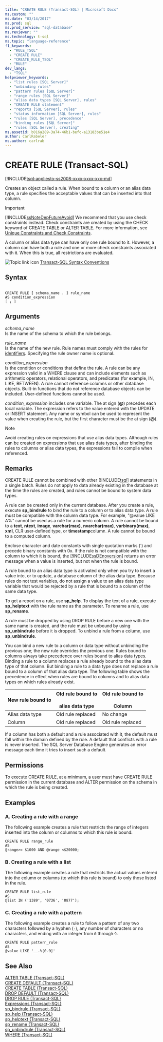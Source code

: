 ```yaml
---
title: "CREATE RULE (Transact-SQL) | Microsoft Docs"
ms.custom: ""
ms.date: "03/14/2017"
ms.prod: sql
ms.prod_service: "sql-database"
ms.reviewer: ""
ms.technology: t-sql
ms.topic: "language-reference"
f1_keywords: 
  - "RULE_TSQL"
  - "CREATE RULE"
  - "CREATE_RULE_TSQL"
  - "RULE"
dev_langs: 
  - "TSQL"
helpviewer_keywords: 
  - "list rules [SQL Server]"
  - "unbinding rules"
  - "pattern rules [SQL Server]"
  - "range rules [SQL Server]"
  - "alias data types [SQL Server], rules"
  - "CREATE RULE statement"
  - "reports [SQL Server], rules"
  - "status information [SQL Server], rules"
  - "rules [SQL Server], precedence"
  - "binding rules [SQL Server]"
  - "rules [SQL Server], creating"
ms.assetid: b016a289-3a74-46b1-befc-a13183be51e4
author: CarlRabeler
ms.author: carlrab
---
```

# CREATE RULE (Transact-SQL)
[!INCLUDE[tsql-appliesto-ss2008-xxxx-xxxx-xxx-md](../../includes/tsql-appliesto-ss2008-xxxx-xxxx-xxx-md.md)]

  Creates an object called a rule. When bound to a column or an alias data type, a rule specifies the acceptable values that can be inserted into that column.  
  
> [!IMPORTANT]  
>  [!INCLUDE[ssNoteDepFutureAvoid](../../includes/ssnotedepfutureavoid-md.md)] We recommend that you use check constraints instead. Check constraints are created by using the CHECK keyword of CREATE TABLE or ALTER TABLE. For more information, see [Unique Constraints and Check Constraints](../../relational-databases/tables/unique-constraints-and-check-constraints.md).  
  
 A column or alias data type can have only one rule bound to it. However, a column can have both a rule and one or more check constraints associated with it. When this is true, all restrictions are evaluated.  
  
 ![Topic link icon](../../database-engine/configure-windows/media/topic-link.gif "Topic link icon") [Transact-SQL Syntax Conventions](../../t-sql/language-elements/transact-sql-syntax-conventions-transact-sql.md)  
  
## Syntax  
  
```syntaxsql
  
CREATE RULE [ schema_name . ] rule_name   
AS condition_expression  
[ ; ]  
```  
  
## Arguments  
 *schema_name*  
 Is the name of the schema to which the rule belongs.  
  
 *rule_name*  
 Is the name of the new rule. Rule names must comply with the rules for [identifiers](../../relational-databases/databases/database-identifiers.md). Specifying the rule owner name is optional.  
  
 *condition_expression*  
 Is the condition or conditions that define the rule. A rule can be any expression valid in a WHERE clause and can include elements such as arithmetic operators, relational operators, and predicates (for example, IN, LIKE, BETWEEN). A rule cannot reference columns or other database objects. Built-in functions that do not reference database objects can be included. User-defined functions cannot be used.  
  
 *condition_expression* includes one variable. The at sign (**@**) precedes each local variable. The expression refers to the value entered with the UPDATE or INSERT statement. Any name or symbol can be used to represent the value when creating the rule, but the first character must be the at sign (**@**).  
  
> [!NOTE]  
>  Avoid creating rules on expressions that use alias data types. Although rules can be created on expressions that use alias data types, after binding the rules to columns or alias data types, the expressions fail to compile when referenced.  
  
## Remarks  
 CREATE RULE cannot be combined with other [!INCLUDE[tsql](../../includes/tsql-md.md)] statements in a single batch. Rules do not apply to data already existing in the database at the time the rules are created, and rules cannot be bound to system data types.  
  
 A rule can be created only in the current database. After you create a rule, execute **sp_bindrule** to bind the rule to a column or to alias data type. A rule must be compatible with the column data type. For example, "\@value LIKE A%" cannot be used as a rule for a numeric column. A rule cannot be bound to a **text**, **ntext**, **image**, **varchar(max)**, **nvarchar(max)**, **varbinary(max)**, **xml**, CLR user-defined type, or **timestamp**column. A rule cannot be bound to a computed column.  
  
 Enclose character and date constants with single quotation marks (') and precede binary constants with 0x. If the rule is not compatible with the column to which it is bound, the [!INCLUDE[ssDEnoversion](../../includes/ssdenoversion-md.md)] returns an error message when a value is inserted, but not when the rule is bound.  
  
 A rule bound to an alias data type is activated only when you try to insert a value into, or to update, a database column of the alias data type. Because rules do not test variables, do not assign a value to an alias data type variable that would be rejected by a rule that is bound to a column of the same data type.  
  
 To get a report on a rule, use **sp_help**. To display the text of a rule, execute **sp_helptext** with the rule name as the parameter. To rename a rule, use **sp_rename**.  
  
 A rule must be dropped by using DROP RULE before a new one with the same name is created, and the rule must be unbound by using **sp_unbindrule** before it is dropped. To unbind a rule from a column, use **sp_unbindrule**.  
  
 You can bind a new rule to a column or data type without unbinding the previous one; the new rule overrides the previous one. Rules bound to columns always take precedence over rules bound to alias data types. Binding a rule to a column replaces a rule already bound to the alias data type of that column. But binding a rule to a data type does not replace a rule bound to a column of that alias data type. The following table shows the precedence in effect when rules are bound to columns and to alias data types on which rules already exist.  
  
|New rule bound to|Old rule bound to<br /><br /> alias data type|Old rule bound to<br /><br /> Column|  
|-----------------------|-------------------------------------------|----------------------------------|  
|Alias data type|Old rule replaced|No change|  
|Column|Old rule replaced|Old rule replaced|  
  
 If a column has both a default and a rule associated with it, the default must fall within the domain defined by the rule. A default that conflicts with a rule is never inserted. The SQL Server Database Engine generates an error message each time it tries to insert such a default.  
  
## Permissions  
 To execute CREATE RULE, at a minimum, a user must have CREATE RULE permission in the current database and ALTER permission on the schema in which the rule is being created.  
  
## Examples  
  
### A. Creating a rule with a range  
 The following example creates a rule that restricts the range of integers inserted into the column or columns to which this rule is bound.  
  
```  
CREATE RULE range_rule  
AS   
@range>= $1000 AND @range <$20000;  
```  
  
### B. Creating a rule with a list  
 The following example creates a rule that restricts the actual values entered into the column or columns (to which this rule is bound) to only those listed in the rule.  
  
```  
CREATE RULE list_rule  
AS   
@list IN ('1389', '0736', '0877');  
```  
  
### C. Creating a rule with a pattern  
 The following example creates a rule to follow a pattern of any two characters followed by a hyphen (`-`), any number of characters or no characters, and ending with an integer from `0` through `9`.  
  
```  
CREATE RULE pattern_rule   
AS  
@value LIKE '__-%[0-9]'  
```  
  
## See Also  
 [ALTER TABLE &#40;Transact-SQL&#41;](../../t-sql/statements/alter-table-transact-sql.md)   
 [CREATE DEFAULT &#40;Transact-SQL&#41;](../../t-sql/statements/create-default-transact-sql.md)   
 [CREATE TABLE &#40;Transact-SQL&#41;](../../t-sql/statements/create-table-transact-sql.md)   
 [DROP DEFAULT &#40;Transact-SQL&#41;](../../t-sql/statements/drop-default-transact-sql.md)   
 [DROP RULE &#40;Transact-SQL&#41;](../../t-sql/statements/drop-rule-transact-sql.md)   
 [Expressions &#40;Transact-SQL&#41;](../../t-sql/language-elements/expressions-transact-sql.md)   
 [sp_bindrule &#40;Transact-SQL&#41;](../../relational-databases/system-stored-procedures/sp-bindrule-transact-sql.md)   
 [sp_help &#40;Transact-SQL&#41;](../../relational-databases/system-stored-procedures/sp-help-transact-sql.md)   
 [sp_helptext &#40;Transact-SQL&#41;](../../relational-databases/system-stored-procedures/sp-helptext-transact-sql.md)   
 [sp_rename &#40;Transact-SQL&#41;](../../relational-databases/system-stored-procedures/sp-rename-transact-sql.md)   
 [sp_unbindrule &#40;Transact-SQL&#41;](../../relational-databases/system-stored-procedures/sp-unbindrule-transact-sql.md)   
 [WHERE &#40;Transact-SQL&#41;](../../t-sql/queries/where-transact-sql.md)  
  
  
